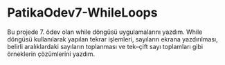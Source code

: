 # PatikaOdev7-WhileLoops
Bu projede 7. ödev olan while döngüsü uygulamalarını yazdım.
While döngüsü kullanılarak yapılan tekrar işlemleri, sayıların ekrana yazdırılması, belirli aralıklardaki sayıların toplanması ve tek–çift sayı toplamları gibi örneklerin çözümlerini yazdım.
